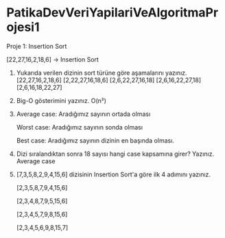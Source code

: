 # PatikaDevVeriYapilariVeAlgoritmaProjesi1
Proje 1: Insertion Sort

[22,27,16,2,18,6] -> Insertion Sort

1) Yukarıda verilen dizinin sort türüne göre aşamalarını yazınız.
  [22,27,16,2,18,6]
  [2,22,27,16,18,6]
  [2,6,22,27,16,18]
  [2,6,16,22,27,18]
  [2,6,16,18,22,27]
  
2) Big-O gösterimini yazınız.
   O(n²) 
   
3) Average case: Aradığımız sayının ortada olması

   Worst case: Aradığımız sayının sonda olması

   Best case: Aradığımız sayının dizinin en başında olması.
  
 4) Dizi sıralandıktan sonra 18 sayısı hangi case kapsamına girer? Yazınız.
    Average case 
    
 5) [7,3,5,8,2,9,4,15,6] dizisinin Insertion Sort'a göre ilk 4 adımını yazınız.

    [2,3,5,8,7,9,4,15,6]

    [2,3,4,8,7,9,5,15,6]

    [2,3,4,5,7,9,8,15,6]

    [2,3,4,5,6,9,8,15,7]
